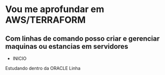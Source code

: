 # Vou me aprofundar em AWS/TERRAFORM

## Com linhas de comando posso criar e gerenciar maquinas ou estancias em servidores

* INICIO

Estudando dentro da ORACLE
Linha
